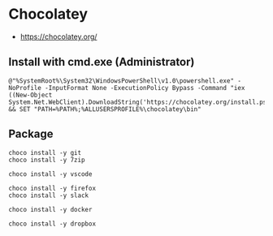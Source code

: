 # Chocolatey

* <https://chocolatey.org/>

## Install with cmd.exe (Administrator)

```
@"%SystemRoot%\System32\WindowsPowerShell\v1.0\powershell.exe" -NoProfile -InputFormat None -ExecutionPolicy Bypass -Command "iex ((New-Object System.Net.WebClient).DownloadString('https://chocolatey.org/install.ps1'))" && SET "PATH=%PATH%;%ALLUSERSPROFILE%\chocolatey\bin"
```

## Package

```
choco install -y git
choco install -y 7zip

choco install -y vscode

choco install -y firefox
choco install -y slack

choco install -y docker

choco install -y dropbox
```
